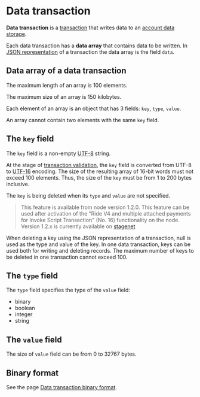 # Data transaction

**Data transaction** is a [transaction](/en/blockchain/transaction.md) that writes data to an [account data storage](/en/blockchain/account/account-data-storage.md).

Each data transaction has a **data array** that contains data to be written. In [JSON representation](/en/blockchain/binary-format/transaction-binary-format/data-transaction-binary-format.md#json-representation) of a transaction the data array is the field `data`.

## Data array of a data transaction

The maximum length of an array is 100 elements.

The maximum size of an array is 150 kilobytes.

Each element of an array is an object that has 3 fields: `key`, `type`, `value`.

An array cannot contain two elements with the same `key` field.

## The `key` field

The `key` field is a non-empty [UTF-8](https://en.wikipedia.org/wiki/UTF-8) string.

At the stage of [transaction validation](/en/blockchain/transaction/transaction-validation.md), the `key` field is converted from UTF-8 to [UTF-16](https://en.wikipedia.org/wiki/UTF-16) encoding. The size of the resulting array of 16-bit words must not exceed 100 elements. Thus, the size of the `key` must be from 1 to 200 bytes inclusive.

The `key` is being deleted when its `type` and `value` are not specified.

> This feature is available from node version 1.2.0. This feature can be used after activation of the "Ride V4 and multiple attached payments for Invoke Script Transaction" (No. 16) functionality on the node.
Version 1.2.x is currently available on [stagenet](/en/blockchain/blockchain-network/stage-network.md)

When deleting a key using the JSON representation of a transaction, null is used as the type and value of the key. In one data transaction, keys can be used both for writing and deleting records. The maximum number of keys to be deleted in one transaction cannot exceed 100.

## The `type` field

The `type` field specifies the type of the `value` field:

* binary
* boolean
* integer
* string

## The `value` field

The size of `value` field can be from 0 to 32767 bytes.

## Binary format

See the page [Data transaction binary format](/en/blockchain/binary-format/transaction-binary-format/data-transaction-binary-format.md).
